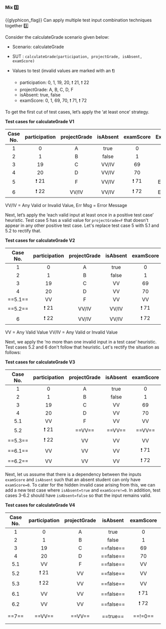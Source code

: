 <div id="title">

#### Mix :three:

</div>

<span id="prereqs"></span>

<span id="outcomes">{{glyphicon_flag}} Can apply multiple test input combination techniques together :three:</span>

<div id="body">

Consider the calculateGrade scenario given below:

<tip-box>

* Scenario: calculateGrade
* SUT : `calculateGrade(participation, projectGrade, isAbsent, examScore)`
* Values to test (invalid values are marked with an :exclamation:)

  * participation: 0, 1, 19, 20, :exclamation: 21, :exclamation: 22
  * projectGrade: A, B, C, D, F
  * isAbsent: true, false
  * examScore: 0, 1, 69, 70, :exclamation: 71, :exclamation: 72

</tip-box>

To get the first cut of test cases, let’s apply the ‘at least once’ strategy.

<tip-box>

**Test cases for calculateGrade V1**

| Case No. | participation  | projectGrade | isAbsent    | examScore | Expected    |
| :------: | :------------: | :----------: | :---------: | :-------: | :---------: |
| 1        | 0              | A            | true        | 0         | ...         |
| 2        | 1              | B            | false       | 1         | ...         |
| 3        | 19             | C            | VV/IV       | 69        | ...         |
| 4        | 20             | D            | VV/IV       | 70        | ...         |
| 5        | :exclamation: 21 | F          | VV/IV       | :exclamation: 71 | Err Msg     |
| 6        | :exclamation: 22 | VV/IV      | VV/IV       | :exclamation: 72 | Err Msg     |

VV/IV = Any Valid or Invalid Value, Err Msg = Error Message

</tip-box>

Next, let’s apply the ‘each valid input at least once in a positive test case’ heuristic. Test case 5 has a valid value for `projectGrade=F` that doesn't appear in any other positive test case. Let's replace test case 5 with 5.1 and 5.2 to rectify that. 

<tip-box>

**Test cases for calculateGrade V2**

| Case No. | participation  | projectGrade | isAbsent    | examScore | Expected    |
| :------: | :------------: | :----------: | :---------: | :-------: | :---------: |
| 1        | 0              | A            | true        | 0         | ...         |
| 2        | 1              | B            | false       | 1         | ...         |
| 3        | 19             | C            | VV          | 69        | ...         |
| 4        | 20             | D            | VV          | 70        | ...         |
| ==5.1==  | VV             | F            | VV          | VV        | ...         |
| ==5.2==  | :exclamation: 21 | VV/IV      | VV/IV       | :exclamation: 71 | Err Msg     |
| 6        | :exclamation: 22 | VV/IV      | VV/IV       | :exclamation: 72 | Err Msg     |

VV = Any Valid Value VV/IV = Any Valid or Invalid Value

</tip-box>

Next, we apply the ‘no more than one invalid input in a test case’ heuristic. Test cases 5.2 and 6 don't follow that heuristic. Let's rectify the situation as follows: 

<tip-box>

**Test cases for calculateGrade V3**

| Case No. | participation  | projectGrade | isAbsent    | examScore | Expected    |
| :------: | :------------: | :----------: | :---------: | :-------: | :---------: |
| 1        | 0              | A            | true        | 0         | ...         |
| 2        | 1              | B            | false       | 1         | ...         |
| 3        | 19             | C            | VV          | 69        | ...         |
| 4        | 20             | D            | VV          | 70        | ...         |
| 5.1      | VV             | F            | VV          | VV        | ...         |
| 5.2      | :exclamation: 21 | ==VV==     | ==VV==      | ==VV==    | Err Msg     |
| ==5.3==  | :exclamation: 22 | VV         | VV          | VV        | Err Msg     |
| ==6.1==  | VV             | VV           | VV          | :exclamation: 71 | Err Msg     |
| ==6.2==  | VV             | VV           | VV          | :exclamation: 72 | Err Msg     |

</tip-box>

Next, let us assume that there is a dependency between the inputs `examScore` and `isAbsent` such that an absent student can only have `examScore=0`. To cater for the hidden invalid case arising from this, we can add a new test case where `isAbsent=true` and `examScore!=0`. In addition, test cases 3-6.2 should have `isAbsent=false` so that the input remains valid.

<tip-box>

**Test cases for calculateGrade V4**

| Case No. | participation  | projectGrade | isAbsent    | examScore | Expected    |
| :------: | :------------: | :----------: | :---------: | :-------: | :---------: |
| 1        | 0              | A            | true        | 0         | ...         |
| 2        | 1              | B            | false       | 1         | ...         |
| 3        | 19             | C            | ==false==   | 69        | ...         |
| 4        | 20             | D            | ==false==   | 70        | ...         |
| 5.1      | VV             | F            | ==false==   | VV        | ...         |
| 5.2      | :exclamation: 21 | VV         | ==false==   | VV        | Err Msg     |
| 5.3      | :exclamation: 22 | VV         | ==false==   | VV        | Err Msg     |
| 6.1      | VV             | VV           | ==false==   | :exclamation: 71 | Err Msg     |
| 6.2      | VV             | VV           | ==false==   | :exclamation: 72 | Err Msg     |
| ==7==    | ==VV==         | ==VV==       | ==true==    | ==!=0==   | ==Err Msg== |

</tip-box>

</div>

<div id="extras">
 <include src="exercises.md" />
</div>